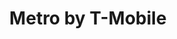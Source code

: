 ---
title: "Metro by T-Mobile"
url: /chicago/metro-by-t-mobile-south-halsted-street-2/
shop: Handy
---